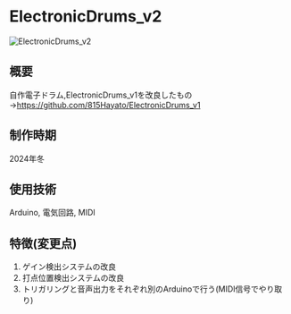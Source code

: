 # ElectronicDrums_v2

![ElectronicDrums_v2](https://github.com/user-attachments/assets/e0eed7ac-79a3-4384-800b-0ae96cfe2dc1)

## 概要
自作電子ドラム,ElectronicDrums_v1を改良したもの  
→https://github.com/815Hayato/ElectronicDrums_v1

## 制作時期
2024年冬

## 使用技術
Arduino, 電気回路, MIDI

## 特徴(変更点)
1. ゲイン検出システムの改良
2. 打点位置検出システムの改良
3. トリガリングと音声出力をそれぞれ別のArduinoで行う(MIDI信号でやり取り)
